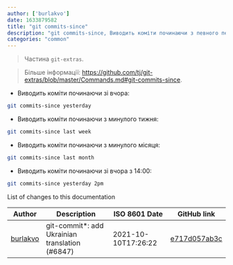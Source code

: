 ```yaml
---
author: ['burlakvo']
date: 1633879582
title: "git commits-since"
description: "git commits-since, Виводить коміти починаючи з певного періоду часу або дати."
categories: "common"
---
```

> Частина `git-extras`.

> Більше інформації: <https://github.com/tj/git-extras/blob/master/Commands.md#git-commits-since>.

- Виводить коміти починаючи зі вчора:

```bash
git commits-since yesterday
```

- Виводить коміти починаючи з минулого тижня:

```bash
git commits-since last week
```

- Виводить коміти починаючи з минулого місяця:

```bash
git commits-since last month
```

- Виводить коміти починаючи зі вчора з 14:00:

```bash
git commits-since yesterday 2pm
```
List of changes to this documentation


Author | Description | ISO 8601 Date | GitHub link
------|-----|-----|-----
[burlakvo](mailto:48330319+burlakvo@users.noreply.github.com) | git-commit*: add Ukrainian translation (#6847) | 2021-10-10T17:26:22 | [e717d057ab3c](https://github.com/tldr-pages/tldr/commit/e717d057ab3ca35640cbb9a95193b062785b0237)

